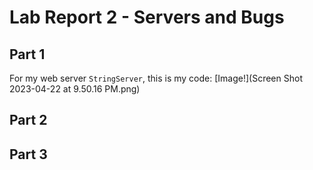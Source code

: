 # Lab Report 2 - Servers and Bugs

## Part 1
For my web server ```StringServer```, this is my code:
[Image!](Screen Shot 2023-04-22 at 9.50.16 PM.png)

## Part 2

## Part 3
